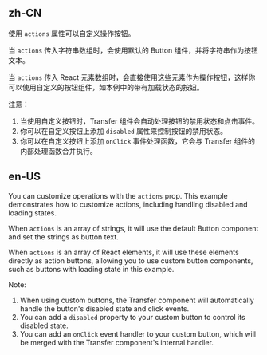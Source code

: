 ## zh-CN

使用 `actions` 属性可以自定义操作按钮。

当 `actions` 传入字符串数组时，会使用默认的 Button 组件，并将字符串作为按钮文本。

当 `actions` 传入 React 元素数组时，会直接使用这些元素作为操作按钮，这样你可以使用自定义的按钮组件，如本例中的带有加载状态的按钮。

注意：

1. 当使用自定义按钮时，Transfer 组件会自动处理按钮的禁用状态和点击事件。
2. 你可以在自定义按钮上添加 `disabled` 属性来控制按钮的禁用状态。
3. 你可以在自定义按钮上添加 `onClick` 事件处理函数，它会与 Transfer 组件的内部处理函数合并执行。

## en-US

You can customize operations with the `actions` prop. This example demonstrates how to customize actions, including handling disabled and loading states.

When `actions` is an array of strings, it will use the default Button component and set the strings as button text.

When `actions` is an array of React elements, it will use these elements directly as action buttons, allowing you to use custom button components, such as buttons with loading state in this example.

Note:

1. When using custom buttons, the Transfer component will automatically handle the button's disabled state and click events.
2. You can add a `disabled` property to your custom button to control its disabled state.
3. You can add an `onClick` event handler to your custom button, which will be merged with the Transfer component's internal handler.
